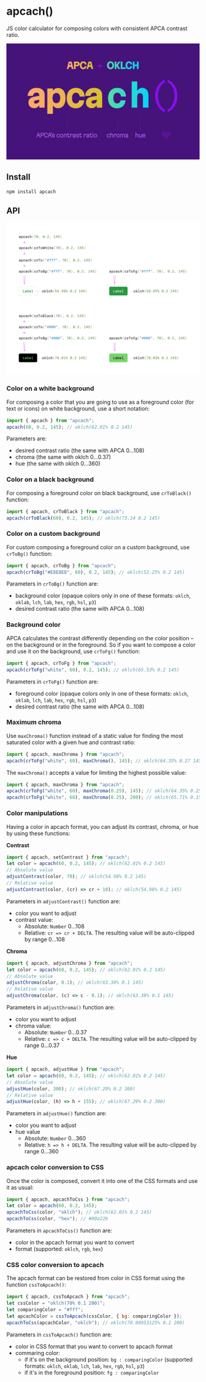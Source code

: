 # apcach()

JS color calculator for composing colors with consistent APCA contrast ratio.

<img src="img/cover.png" alt="apcach = apca + oklch">

## Install

```bash
npm install apcach
```

## API

<img src="img/api-composing.png" alt="composing colors using apcach">

### Color on a white background

For composing a color that you are going to use as a foreground color (for text or icons) on white background, use a short notation:

```js
import { apcach } from "apcach";
apcach(60, 0.2, 145); // oklch(62.01% 0.2 145)
```

Parameters are:

- desired contrast ratio (the same with APCA 0...108)
- chroma (the same with oklch 0...0.37)
- hue (the same with oklch 0...360)

### Color on a black background

For composing a foreground color on black background, use `crToBlack()` function:

```js
import { apcach, crToBlack } from "apcach";
apcach(crToBlack(60), 0.2, 145); // oklch(73.14 0.2 145)
```

### Color on a custom background

For custom composing a foreground color on a custom background, use `crToBg()` function:

```js
import { apcach, crToBg } from "apcach";
apcach(crToBg("#E8E8E8", 60), 0.2, 145); // oklch(52.25% 0.2 145)
```

Parameters in `crToBg()` function are:

- background color (opaque colors only in one of these formats: `oklch`, `oklab`, `lch`, `lab`, `hex`, `rgb`, `hsl`, `p3`)
- desired contrast ratio (the same with APCA 0...108)

### Background color

APCA calculates the contrast differently depending on the color position – on the background or in the foreground. So if you want to compose a color and use it on the background, use `crToFg()` function:

```js
import { apcach, crToFg } from "apcach";
apcach(crToFg("white", 60), 0.2, 145); // oklch(65.53% 0.2 145)
```

Parameters in `crToFg()` function are:

- foreground color (opaque colors only in one of these formats: `oklch`, `oklab`, `lch`, `lab`, `hex`, `rgb`, `hsl`, `p3`)
- desired contrast ratio (the same with APCA 0...108)

### Maximum chroma

Use `maxChroma()` function instead of a static value for finding the most saturated color with a given hue and contrast ratio:

```js
import { apcach, maxChroma } from "apcach";
apcach(crToFg("white", 60), maxChroma(), 145); // oklch(64.35% 0.27 145)
```

The `maxChroma()` accepts a value for limiting the highest possible value:

```js
import { apcach, maxChroma } from "apcach";
apcach(crToFg("white", 60), maxChroma(0.25), 145); // oklch(64.35% 0.25 145)
apcach(crToFg("white", 60), maxChroma(0.25), 200); // oklch(65.71% 0.15 200)
```

### Color manipulations

Having a color in apcach format, you can adjust its contrast, chroma, or hue by using these functions:

**Contrast**

```js
import { apcach, setContrast } from "apcach";
let color = apcach(60, 0.2, 145); // oklch(62.01% 0.2 145)
// Absolute value
adjustContrast(color, 70); // oklch(54.98% 0.2 145)
// Relative value
adjustContrast(color, (cr) => cr + 10); // oklch(54.98% 0.2 145)
```

Parameters in `adjustContrast()` function are:

- color you want to adjust
- contrast value:
  - Absolute: `Number` 0...108
  - Relative: `cr => cr + DELTA`. The resulting value will be auto-clipped by range 0...108

**Chroma**

```js
import { apcach, adjustChroma } from "apcach";
let color = apcach(60, 0.2, 145); // oklch(62.01% 0.2 145)
// Absolute value
adjustChroma(color, 0.1); // oklch(63.38% 0.1 145)
// Relative value
adjustChroma(color, (c) => c - 0.1); // oklch(63.38% 0.1 145)
```

Parameters in `adjustChroma()` function are:

- color you want to adjust
- chroma value:
  - Absolute: `Number` 0...0.37
  - Relative: `c => c + DELTA`. The resulting value will be auto-clipped by range 0...0.37

**Hue**

```js
import { apcach, adjustHue } from "apcach";
let color = apcach(60, 0.2, 145); // oklch(62.01% 0.2 145)
// Absolute value
adjustHue(color, 300); // oklch(67.29% 0.2 300)
// Relative value
adjustHue(color, (h) => h + 155); // oklch(67.29% 0.2 300)
```

Parameters in `adjustHue()` function are:

- color you want to adjust
- hue value
  - Absolute: `Number` 0...360
  - Relative: `h => h + DELTA`. The resulting value will be auto-clipped by range 0...360

### apcach color conversion to CSS

Once the color is composed, convert it into one of the CSS formats and use it as usual:

```js
import { apcach, apcachToCss } from "apcach";
let color = apcach(60, 0.2, 145);
apcachToCss(color, "oklch"); // oklch(62.01% 0.2 145)
apcachToCss(color, "hex"); // #00a22b
```

Parameters in `apcachToCss()` function are:

- color in the apcach format you want to convert
- format (supported: `oklch`, `rgb`, `hex`)

### CSS color conversion to apcach

The apcach format can be restored from color in CSS format using the function `cssToApcach()`:

```js
import { apcach, cssToApcach } from "apcach";
let cssColor = "oklch(70% 0.1 200)";
let comparingColor = "#fff";
let apcachColor = cssToApcach(cssColor, { bg: comparingColor });
apcachToCss(apcachColor, "oklch"); // oklch(70.00953125% 0.1 200)
```

Parameters in `cssToApcach()` function are:

- color in CSS format that you want to convert to apcach format
- commaring color:
  - if it's on the background position: `bg : comparingColor` (supported formats: `oklch`, `oklab`, `lch`, `lab`, `hex`, `rgb`, `hsl`, `p3`)
  - if it's in the foreground position: `fg : comparingColor`
